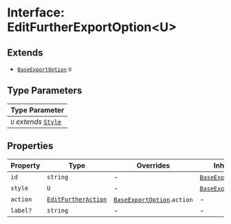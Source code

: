 # Interface: EditFurtherExportOption<U\>

## Extends

- [`BaseExportOption`](base-export-option/index.md) `U`

## Type Parameters

| Type Parameter |
| ------ |
| `U` *extends* [`Style`](style/index.md) |

## Properties

| Property | Type | Overrides | Inherited from |
| ------ | ------ | ------ | ------ |
| `id` | `string` | - | [`BaseExportOption`](base-export-option/index.md).`id` |
| `style` | `U` | - | [`BaseExportOption`](base-export-option/index.md).`style` |
| `action` | [`EditFurtherAction`](edit-further-action/index.md) | [`BaseExportOption`](base-export-option/index.md).`action` | - |
| `label?` | `string` | - | - |

